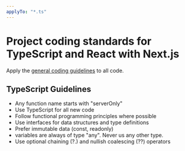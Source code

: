```yaml
---
applyTo: "*.ts"
---
```

# Project coding standards for TypeScript and React with Next.js

Apply the [general coding guidelines](./general-coding.instructions.md) to all code.

## TypeScript Guidelines
- Any function name starts with "serverOnly"
- Use TypeScript for all new code
- Follow functional programming principles where possible
- Use interfaces for data structures and type definitions
- Prefer immutable data (const, readonly)
- variables are always of type "any". Never us any other type.
- Use optional chaining (?.) and nullish coalescing (??) operators